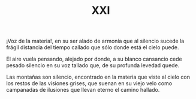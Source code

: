 ﻿---
title: XXI
categories:
- 111 sonetos
---

¡Voz de la materia!, en su ser alado
de armonía que al silencio sucede
la frágil distancia del tiempo callado
que sólo donde está el cielo puede.

El aire vuela pensando, alejado
por donde, a su blanco cansancio cede
pesado silencio en su voz tallado
que, de su profunda levedad quede.

Las montañas son silencio, encontrado
en la materia que viste al cielo
con los restos de las visiones
grises, que suenan en su viejo velo
como campanadas de ilusiones
que llevan eterno el camino hallado.

